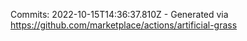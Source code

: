 Commits: 2022-10-15T14:36:37.810Z - Generated via https://github.com/marketplace/actions/artificial-grass
<br>

